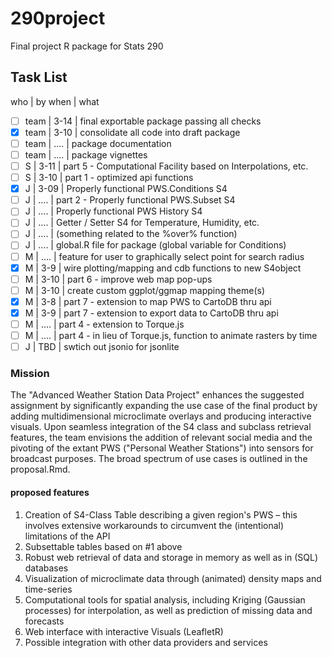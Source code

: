 # 290project
Final project R package for Stats 290

## Task List
 who | by when | what

- [ ] team | 3-14 | final exportable package passing all checks
- [x] team | 3-10 | consolidate all code into draft package
- [ ] team | .... | package documentation
- [ ] team | .... | package vignettes
- [ ] S    | 3-11 | part 5 - Computational Facility based on Interpolations, etc.
- [ ] S    | 3-10 | part 1 - optimized api functions
- [x] J    | 3-09 | Properly functional PWS.Conditions S4
- [ ] J    | .... | part 2 - Properly functional PWS.Subset S4
- [ ] J    | .... | Properly functional PWS History S4
- [ ] J    | .... | Getter / Setter S4 for Temperature, Humidity, etc.
- [ ] J    | .... | (something related to the %over% function)
- [ ] J    | .... | global.R file for package (global variable for Conditions)
- [ ] M    | .... | feature for user to graphically select point for search radius
- [x] M    | 3-9 | wire plotting/mapping and cdb functions to new S4object
- [ ] M    | 3-10 | part 6 - improve web map pop-ups
- [ ] M    | 3-10 | create custom ggplot/ggmap mapping theme(s)
- [x] M    | 3-8 | part 7 - extension to map PWS to CartoDB thru api
- [x] M    | 3-9 | part 7 - extension to export data to CartoDB thru api
- [ ] M    | .... | part 4 - extension to Torque.js
- [ ] M    | .... | part 4 - in lieu of Torque.js, function to animate rasters by time
- [ ] J    | TBD | swtich out jsonio for jsonlite  

### Mission
The "Advanced Weather Station Data Project" enhances the suggested assignment by significantly expanding the use case of the final product by adding multidimensional microclimate overlays and producing interactive visuals.  Upon seamless integration of the S4 class and subclass retrieval features, the team envisions the addition of relevant social media and the pivoting of the extant PWS ("Personal Weather Stations") into sensors for broadcast purposes.  The broad spectrum of use cases is outlined in the proposal.Rmd.

#### proposed features

 1. Creation of S4-Class Table describing a given region's PWS – this involves extensive workarounds to circumvent the (intentional)   limitations of the API
 2. Subsettable tables based on #1 above
 3. Robust web retrieval of data and storage in memory as well as in (SQL) databases
 4. Visualization of microclimate data through (animated) density maps and time-series
 5. Computational tools for spatial analysis, including Kriging (Gaussian processes) for interpolation, as well as prediction of missing data and forecasts
 6. Web interface with interactive Visuals (LeafletR)
 7. Possible integration with other data providers and services
